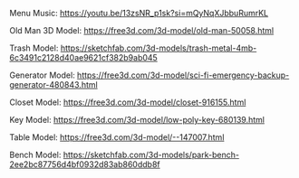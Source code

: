Menu Music: https://youtu.be/13zsNR_p1sk?si=mQyNqXJbbuRumrKL

Old Man 3D Model: https://free3d.com/3d-model/old-man-50058.html

Trash Model: https://sketchfab.com/3d-models/trash-metal-4mb-6c3491c2128d40ae9621cf382b9ab045

Generator Model: https://free3d.com/3d-model/sci-fi-emergency-backup-generator-480843.html

Closet Model: https://free3d.com/3d-model/closet-916155.html

Key Model: https://free3d.com/3d-model/low-poly-key-680139.html

Table Model: https://free3d.com/3d-model/--147007.html

Bench Model: https://sketchfab.com/3d-models/park-bench-2ee2bc87756d4bf0932d83ab860ddb8f
